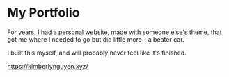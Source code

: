 # My Portfolio

For years, I had a personal website, made with someone else's theme, that got me where I needed to go but did little more - a beater car.

I built this myself, and will probably never feel like it's finished.

https://kimberlynguyen.xyz/
